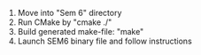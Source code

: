 1. Move into "Sem 6" directory
2. Run CMake by "cmake ./"
3. Build generated make-file: "make"
4. Launch SEM6 binary file and follow instructions